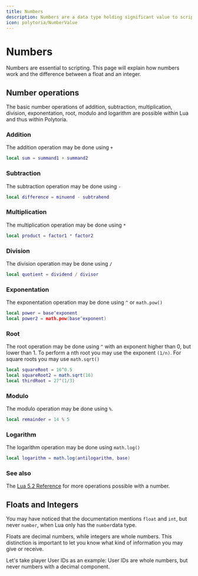 ```yaml
---
title: Numbers
description: Numbers are a data type holding significant value to scripting.
icon: polytoria/NumberValue
---
```


# Numbers

Numbers are essential to scripting. This page will explain how numbers work and the difference between a float and an integer.

## Number operations

The basic number operations of addition, subtraction, multiplication, division, exponentation, root, modulo and logarithm are possible within Lua and thus within Polytoria.

### Addition
The addition operation may be done using `+`
```lua
local sum = summand1 + summand2
```

### Subtraction
The subtraction operation may be done using `-`
```lua
local difference = minuend - subtrahend
```

### Multiplication
The multiplication operation may be done using `*`
```lua
local product = factor1 * factor2
```

### Division
The division operation may be done using `/`
```lua
local quotient = dividend / divisor
```

### Exponentation
The exponentation operation may be done using `^` or `math.pow()`
```lua
local power = base^exponent
local power2 = math.pow(base^exponent)
```

### Root
The root operation may be done using `^` with an exponent higher than 0, but lower than 1. To perform a nth root you may use the exponent `(1/n)`.
For square roots you may use `math.sqrt()`
```lua
local squareRoot = 16^0.5
local squareRoot2 = math.sqrt(16)
local thirdRoot = 27^(1/3)
```

### Modulo
The modulo operation may be done using `%`.
```lua
local remainder = 14 % 5
```

### Logarithm
The logarithm operation may be done using `math.log()`
```lua
local logarithm = math.log(antilogarithm, base)
```

### See also
The [Lua 5.2 Reference](https://lua.org/manual/5.2/manual.html#6.6) for more operations possible with a number.

## Floats and Integers
You may have noticed that the documentation mentions `float` and `int`, but never `number`, when Lua only has the `number`data type.

Floats are decimal numbers, while integers are whole numbers. This distinction is important to let you know what kind of information you may give or receive.

Let's take player User IDs as an example: User IDs are whole numbers, but never numbers with a decimal component.